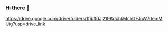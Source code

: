 ### Hi there 👋
https://drive.google.com/drive/folders/1fibftdJj219KdchkMchGFJnW70emMUtg?usp=drive_link
<!--
**Xoxmatch/Xoxmatch** is a ✨ _special_ ✨ repository because its `README.md` (this file) appears on your GitHub profile.

Here are some ideas to get you started:

- 🔭 I’m currently working on ...
- 🌱 I’m currently learning ...
- 👯 I’m looking to collaborate on ...
- 🤔 I’m looking for help with ...
- 💬 Ask me about ...
- 📫 How to reach me: ...
- 😄 Pronouns: ...
- ⚡ Fun fact: ...
-->
